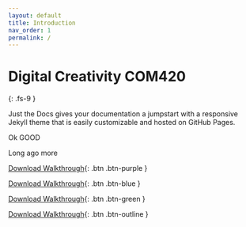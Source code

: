 ```yaml
---
layout: default
title: Introduction
nav_order: 1
permalink: /
---
```


# Digital Creativity COM420
{: .fs-9 }

Just the Docs gives your documentation a jumpstart with a responsive Jekyll theme that is easily customizable and hosted on GitHub Pages.

Ok GOOD

Long ago more

[Download Walkthrough](https://twitter.com/WebDevSolent){: .btn .btn-purple } 

[Download Walkthrough](https://twitter.com/WebDevSolent){: .btn .btn-blue } 

[Download Walkthrough](https://twitter.com/WebDevSolent){: .btn .btn-green }

[Download Walkthrough](https://twitter.com/WebDevSolent){: .btn .btn-outline }
